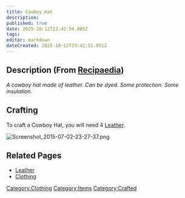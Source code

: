 ```yaml
---
title: Cowboy_Hat
description: 
published: true
date: 2025-10-12T23:42:54.885Z
tags: 
editor: markdown
dateCreated: 2025-10-12T23:42:51.051Z
---
```


## Description (From [Recipaedia](Recipaedia "wikilink"))

*A cowboy hat made of leather. Can be dyed. Some protection. Some
insulation.*

## Crafting

To craft a Cowboy Hat, you will need 4 [Leather](Leather "wikilink").

![Screenshot_2015-07-02-23-27-37.png](Screenshot_2015-07-02-23-27-37.png
"Screenshot_2015-07-02-23-27-37.png")

## Related Pages

  - [Leather](Leather "wikilink")
  - [Clothing](Clothing "wikilink")

[Category:Clothing](Category:Clothing "wikilink")
[Category:Items](Category:Items "wikilink")
[Category:Crafted](Category:Crafted "wikilink")